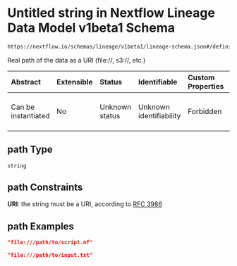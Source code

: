 # Untitled string in Nextflow Lineage Data Model v1beta1 Schema

```txt
https://nextflow.io/schemas/lineage/v1beta1/lineage-schema.json#/definitions/DataPath/properties/path
```

Real path of the data as a URI (file://, s3://, etc.)

| Abstract            | Extensible | Status         | Identifiable            | Custom Properties | Additional Properties | Access Restrictions | Defined In                                                                                                       |
| :------------------ | :--------- | :------------- | :---------------------- | :---------------- | :-------------------- | :------------------ | :--------------------------------------------------------------------------------------------------------------- |
| Can be instantiated | No         | Unknown status | Unknown identifiability | Forbidden         | Allowed               | none                | [nextflow-lineage-v1beta1-schema.json\*](../out/out/nextflow-lineage-v1beta1-schema.json "open original schema") |

## path Type

`string`

## path Constraints

**URI**: the string must be a URI, according to [RFC 3986](https://tools.ietf.org/html/rfc3986 "check the specification")

## path Examples

```json
"file:///path/to/script.nf"
```

```json
"file:///path/to/input.txt"
```
